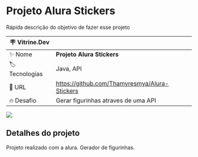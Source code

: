 # Projeto Alura Stickers

Rápida descrição do objetivo de fazer esse projeto

| :placard: Vitrine.Dev |     |
| -------------  | --- |
| :sparkles: Nome        | **Projeto Alura Stickers**
| :label: Tecnologias | Java, API
| :rocket: URL         | https://github.com/Thamyresmya/Alura-Stickers
| :fire: Desafio     | Gerar figurinhas atraves de uma API

<!-- Inserir imagem com a #vitrinedev ao final do link -->
![](Capa.png)


## Detalhes do projeto

Projeto realizado com a alura.
Gerador de figurinhas.

